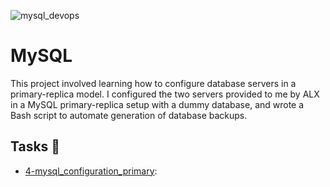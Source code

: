 ![mysql_devops](https://github.com/richard-1257/alx-system_engineering-devops/assets/83041703/ea9a3b32-ce95-4909-95de-2546fda11cea)


# MySQL
This project involved learning how to configure database servers in a primary-replica model. I configured the two servers provided to me by ALX in a MySQL primary-replica setup with a dummy database, and wrote a Bash script to automate generation of database backups.

## Tasks 📃
- [4-mysql_configuration_primary](https://github.com/richard-1257/alx-system_engineering-devops/blob/master/0x14-mysql/4-mysql_configuration_primary): 

